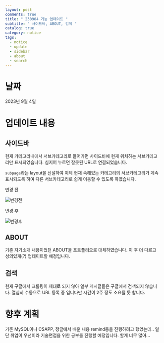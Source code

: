 ```yaml
---
layout: post
comments: true
title: " 230904 기능 업데이트 "
subtitle: " 사이드바, ABOUT, 검색 "
catalog: true
category: notice
tags:
  - notice
  - update
  - sidebar
  - about
  - search
---
```


# 날짜

2023년 9월 4일

# 업데이트 내용

## 사이드바

현재 카테고리내에서 서브카테고리로 들어가면 사이드바에 현재 위치하는 서브카테고리만 표시되었습니다. 심지어 누르면 잘못된 URL로 연결되었습니다.

`subpage`라는 layout을 신설하여 이제 현재 속해있는 카테고리의 서브카테고리가 계속 표시되도록 하여 다른 서브카테고리로 쉽게 이동할 수 있도록 하였습니다.

변경 전

![변경전](https://github.com/junsoopooh/junsoopooh.github.io/blob/master/img/notice230904-1.png?raw=true)

변경 후

![변경후](https://github.com/junsoopooh/junsoopooh.github.io/blob/master/img/notice230904-2.png?raw=true)

## ABOUT

기존 자기소개 내용이었던 ABOUT을 포트폴리오로 대체하였습니다. 이 후 더 다르고 성의있게(?) 업데이트할 예정입니다.

## 검색

현재 구글에서 크롤링이 제대로 되지 않아 일부 게시글들은 구글에서 검색되지 않습니다. 열심히 수동으로 URL 등록 중 입니다만 시간이 2주 정도 소요될 듯 합니다.

# 향후 계획

기존 MySQL이나 CSAPP, 정글에서 배운 내용 remind등을 진행하려고 했었는데.. 일단 취업이 우선이라 기술면접을 위한 공부를 진행할 예정입니다. 할게 너무 많아...